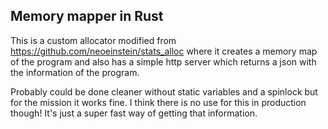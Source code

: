 ## Memory mapper in Rust
This is a custom allocator modified from https://github.com/neoeinstein/stats_alloc where 
it creates a memory map of the program and also has a simple http server which returns a json
with the information of the program.

Probably could be done cleaner without static variables and a spinlock but for the mission
it works fine. I think there is no use for this in production though! It's just a super fast
way of getting that information.
